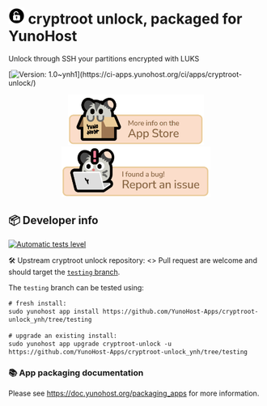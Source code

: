 <!--
N.B.: This README was automatically generated by <https://github.com/YunoHost/apps_tools/blob/main/readme_generator>
It shall NOT be edited by hand.
-->

<h1>
  <img src="https://raw.githubusercontent.com/YunoHost/apps/main/logos/cryptroot-unlock.png" width="32px" alt="Logo of cryptroot unlock">
  cryptroot unlock, packaged for YunoHost
</h1>

Unlock through SSH your partitions encrypted with LUKS

[![Version: 1.0~ynh1](https://img.shields.io/badge/Version-1.0~ynh1-rgba(0,150,0,1)?style=for-the-badge)](https://ci-apps.yunohost.org/ci/apps/cryptroot-unlock/)

<div align="center">
<a href="https://apps.yunohost.org/app/cryptroot-unlock"><img height="100px" src="https://github.com/YunoHost/yunohost-artwork/raw/refs/heads/main/badges/neopossum-badges/badge_more_info_on_the_appstore.svg"/></a>
<a href="https://github.com/YunoHost-Apps/cryptroot-unlock_ynh/issues"><img height="100px" src="https://github.com/YunoHost/yunohost-artwork/raw/refs/heads/main/badges/neopossum-badges/badge_report_an_issue.svg"/></a>
</div>

## 📦 Developer info

[![Automatic tests level](https://apps.yunohost.org/badge/cilevel/cryptroot-unlock)](https://ci-apps.yunohost.org/ci/apps/cryptroot-unlock/)

🛠️ Upstream cryptroot unlock repository: <>
Pull request are welcome and should target the [`testing` branch](https://github.com/YunoHost-Apps/cryptroot-unlock_ynh/tree/testing).

The `testing` branch can be tested using:
```
# fresh install:
sudo yunohost app install https://github.com/YunoHost-Apps/cryptroot-unlock_ynh/tree/testing

# upgrade an existing install:
sudo yunohost app upgrade cryptroot-unlock -u https://github.com/YunoHost-Apps/cryptroot-unlock_ynh/tree/testing
```

### 📚 App packaging documentation

Please see <https://doc.yunohost.org/packaging_apps> for more information.